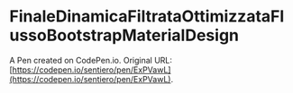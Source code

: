 # FinaleDinamicaFiltrataOttimizzataFlussoBootstrapMaterialDesign

A Pen created on CodePen.io. Original URL: [https://codepen.io/sentiero/pen/ExPVawL](https://codepen.io/sentiero/pen/ExPVawL).


